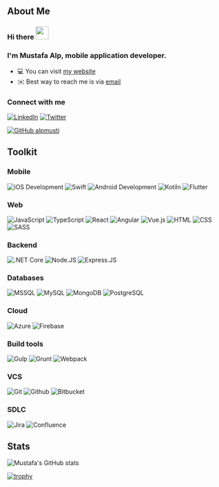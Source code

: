 ## About Me

### Hi there <img src="https://raw.githubusercontent.com/iampavangandhi/iampavangandhi/master/gifs/Hi.gif" width="30px">

### I'm Mustafa Alp, mobile application developer.

- 💻   You can visit [my website](https://alpmusti.com) 
- ✉️   Best way to reach me is via [email](mailto:mustafaalp43@gmail.com)

### Connect with me
[![LinkedIn](https://img.shields.io/badge/LinkedIn-0077B5?style=for-the-badge&logo=linkedin&logoColor=white)](https://www.linkedin.com/in/alpmusti/) 
[![Twitter](https://img.shields.io/badge/Twitter-1DA1F2?style=for-the-badge&logo=twitter&logoColor=white)](https://twitter.com/alpmusti)

[![GitHub alpmusti](https://img.shields.io/github/followers/alpmusti?label=follow&style=social)](https://github.com/alpmusti)
<!--![](https://visitor-badge.glitch.me/badge?page_id=alpmusti)-->

## Toolkit

### Mobile
![iOS Development](https://img.shields.io/badge/ios-147EFB?style=for-the-badge&logo=xcode&logoColor=white)
![Swift](https://img.shields.io/badge/swift-FA7343?style=for-the-badge&logo=swift&logoColor=white)
![Android Development](https://img.shields.io/badge/android-3DDC84?style=for-the-badge&logo=android%20studio&logoColor=white)
![Kotiln](https://img.shields.io/badge/kotlin-7F52FF?style=for-the-badge&logo=kotlin&logoColor=white)
![Flutter](https://img.shields.io/badge/flutter-02569B?style=for-the-badge&logo=flutter&logoColor=white)

### Web
![JavaScript](https://img.shields.io/badge/JavaScript-F7DF1E?style=for-the-badge&logo=javascript&logoColor=black)
![TypeScript](https://img.shields.io/badge/TypeScript-007ACC?style=for-the-badge&logo=typescript&logoColor=white)
![React](https://img.shields.io/badge/React-61DBFB?style=for-the-badge&logo=react&logoColor=black)
![Angular](https://img.shields.io/badge/angular-DD0031?style=for-the-badge&logo=angular&logoColor=white)
![Vue.js](https://img.shields.io/badge/vue.js-4FC08D?style=for-the-badge&logo=vue.js&logoColor=white)
![HTML](https://img.shields.io/badge/HTML5-E34F26?style=for-the-badge&logo=html5&logoColor=white)
![CSS](https://img.shields.io/badge/CSS-239120?&style=for-the-badge&logo=css3&logoColor=white)
![SASS](https://img.shields.io/badge/Sass-CC6699?style=for-the-badge&logo=sass&logoColor=white)

### Backend
![.NET Core](https://img.shields.io/badge/core-512BD4?style=for-the-badge&logo=.net&logoColor=white)
![Node.JS](https://img.shields.io/badge/Node.js-43853D?style=for-the-badge&logo=node.js&logoColor=white)
![Express.JS](https://img.shields.io/badge/Express.JS-3C873A?style=for-the-badge&logo=express&logoColor=white)

### Databases
![MSSQL](https://img.shields.io/badge/mssql-CC2927?style=for-the-badge&logo=Microsoft%20SQL%20Server&logoColor=white)
![MySQL](https://img.shields.io/badge/mysql-4479A1?style=for-the-badge&logo=mysql&logoColor=white)
![MongoDB](https://img.shields.io/badge/mongodb-47A248?style=for-the-badge&logo=mongodb&logoColor=white)
![PostgreSQL](https://img.shields.io/badge/postgresql-4169E1?style=for-the-badge&logo=postgresql&logoColor=white)

### Cloud
![Azure](https://img.shields.io/badge/azure-0078D4?style=for-the-badge&logo=microsoft%20azure&logoColor=white)
![Firebase](https://img.shields.io/badge/firebase-FFCA28?style=for-the-badge&logo=firebase&logoColor=white)

### Build tools
![Gulp](https://img.shields.io/badge/gulp-CF4647?style=for-the-badge&logo=gulp&logoColor=white)
![Grunt](https://img.shields.io/badge/grunt-FAA918?style=for-the-badge&logo=grunt&logoColor=white)
![Webpack](https://img.shields.io/badge/webpack-8DD6F9?style=for-the-badge&logo=webpack&logoColor=black)

### VCS
![Git](https://img.shields.io/badge/git-F1502F.svg?&style=for-the-badge&logo=git&logoColor=white)
![Github](https://img.shields.io/badge/github-000000.svg?&style=for-the-badge&logo=github&logoColor=white)
![Bitbucket](https://img.shields.io/badge/bitbucket-0052CC?style=for-the-badge&logo=bitbucket&logoColor=white)

### SDLC

![Jira](https://img.shields.io/badge/jira-0052CC.svg?&style=for-the-badge&logo=jira&logoColor=white)
![Confluence](https://img.shields.io/badge/confluence-172B4D.svg?&style=for-the-badge&logo=confluence&logoColor=white)


## Stats
![Mustafa's GitHub stats](https://github-readme-stats.vercel.app/api?username=alpmusti)

[![trophy](https://github-profile-trophy.vercel.app/?username=alpmusti)](https://github.com/alpmusti/github-profile-trophy)
